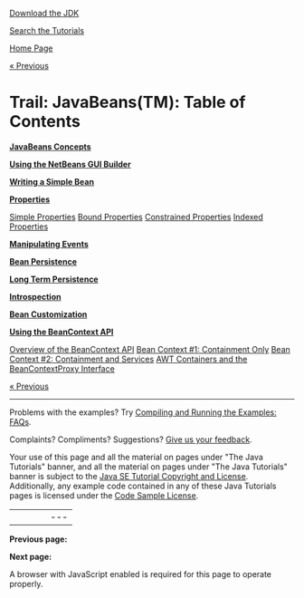 [Download
the JDK](http://java.sun.com/javase/6/download.jsp)
  
[Search the
Tutorials](../search.html)

[Home Page](../index.html)

[« Previous](./index.html)

# Trail: JavaBeans(TM): Table of Contents

**[JavaBeans Concepts](whatis/index.html)**

**[Using the NetBeans GUI Builder](nb/index.html)**

**[Writing a Simple Bean](writingbean/index.html)**

**[Properties](properties/index.html)**

[Simple Properties](properties/properties.html) [Bound Properties](properties/bound.html) [Constrained Properties](properties/constrained.html) [Indexed Properties](properties/indexed.html)

**[Manipulating Events](events/index.html)**

**[Bean Persistence](persistence/index.html)**

**[Long Term Persistence](longpersistence/index.html)**

**[Introspection](introspection/index.html)**

**[Bean Customization](customization/index.html)**

**[Using the BeanContext API](beancontext/index.html)**

[Overview of the BeanContext API](beancontext/overview.html) [Bean Context #1: Containment Only](beancontext/containment.html) [Bean Context #2: Containment and Services](beancontext/services.html) [AWT Containers and the BeanContextProxy Interface](beancontext/gui.html)

[« Previous](./index.html)

---

Problems with the examples? Try [Compiling and Running
the Examples: FAQs](../information/run-examples.html).
  
Complaints? Compliments? Suggestions? [Give
us your feedback](http://download.oracle.com/javase/feedback.html).

Your use of this page and all the material on pages under "The Java Tutorials" banner,
and all the material on pages under "The Java Tutorials" banner is subject to the [Java SE Tutorial Copyright
and License](../information/license.html).
Additionally, any example code contained in any of these Java
Tutorials pages is licensed under the
[Code
Sample License](http://developers.sun.com/license/berkeley_license.html).

|  |  |  |  |  |
| --- | --- | --- | --- | --- |
| |  |  | | --- | --- | | duke image | Oracle logo | | [About Oracle](http://www.oracle.com/us/corporate/index.html) | [Oracle Technology Network](http://www.oracle.com/technology/index.html) | [Terms of Service](https://www.samplecode.oracle.com/servlets/CompulsoryClickThrough?type=TermsOfService) | Copyright © 1995, 2011 Oracle and/or its affiliates. All rights reserved. |

**Previous page:**
  
**Next page:**




A browser with JavaScript enabled is required for this page to operate properly.